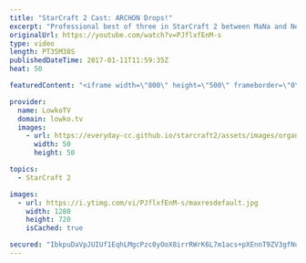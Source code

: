 ```yaml
---
title: "StarCraft 2 Cast: ARCHON Drops!"
excerpt: "Professional best of three in StarCraft 2 between MaNa and Nerchio. Subscribe for more videos: http://lowko.tv/youtube More StarCraft 2 Casts: https://goo.gl/S1lJbH  In this series of StarCraft 2 we see what is currently considered to be a very standard Zerg versus Protoss. MaNa decides to play the same"
originalUrl: https://youtube.com/watch?v=PJflxfEnM-s
type: video
length: PT35M38S
publishedDateTime: 2017-01-11T11:59:35Z
heat: 50

featuredContent: "<iframe width=\"800\" height=\"500\" frameborder=\"0\" src=\"https://www.youtube.com/embed/PJflxfEnM-s\" allow=\"accelerometer; autoplay; encrypted-media; gyroscope; picture-in-picture\" allowfullscreen></iframe>"

provider:
  name: LowkoTV
  domain: lowko.tv
  images:
    - url: https://everyday-cc.github.io/starcraft2/assets/images/organizations/lowko.tv-50x50.jpg
      width: 50
      height: 50

topics:
  - StarCraft 2

images:
  - url: https://i.ytimg.com/vi/PJflxfEnM-s/maxresdefault.jpg
    width: 1280
    height: 720
    isCached: true

secured: "IbkpuDaVpJUIUf1EqhLMgcPzc0yOoX8irrRWrK6L7m1acs+pXEnnT9ZV3gfNu2P0m+o1gps8YSwfKjwJfaBc09Xa1MdlEunsCSYFW43QCcRX5IlxM6EBx0c87BjMDMPWz1S1f+SotPUuXvBTTuCSWfQpgXdGpa3L5uHeksHi1883EiI0eAWjnLbHJAsaUQy2InL7U7hoaqFEG9+aZUEJ7ZKquO2ikQTLucazmXXpB55faREZx9Akei0pYsY/1/W1Q23S1rNdSQ8RCIiRkLlPjIseXPSpeOVcTeGtpnbkHaipYj1OEDUpmn1yNxA216DSc5hL5uSGlUj+jAF6FQ9q2LNBfJIwbgnvsxgqhZ4IWiYGJCQEQpB1nIFdwaot6XLh0K7yY7rRn7w7s8DVZY2VOz8yX3JaJP/eWdphzFFWrLISED0VVxBd7eCvHiPN9fXr;Bj5F9clHwepdDs3IY04o4g=="
---
```


